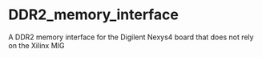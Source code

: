 # DDR2_memory_interface
A DDR2 memory interface for the Digilent Nexys4 board that does not rely on the Xilinx MIG

